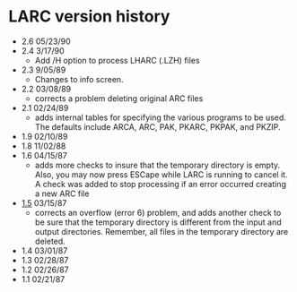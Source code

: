 # LARC version history

- 2.6 05/23/90
- 2.4 3/17/90
  - Add /H option to process LHARC (.LZH) files
- 2.3 9/05/89
  - Changes to info screen.
- 2.2 03/08/89
  - corrects a problem deleting original ARC files
- 2.1 02/24/89
  - adds internal tables for specifying the various programs to be used. The defaults include ARCA, ARC, PAK, PKARC, PKPAK, and PKZIP.
- 1.9 02/10/89
- 1.8 11/02/88
- 1.6 04/15/87
  - adds more checks to insure that the temporary directory is empty. Also, you may now press ESCape while LARC is running to cancel it. A check was added to stop processing if an error occurred creating a new ARC file
- [1.5](1.5) 03/15/87
  - corrects an overflow (error 6) problem, and adds another check to be sure that the temporary directory is different from the input and output directories. Remember, all files in the temporary directory are deleted.
- 1.4 03/01/87
- 1.3 02/28/87
- 1.2 02/26/87
- 1.1 02/21/87
